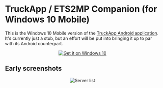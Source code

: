 # TruckApp / ETS2MP Companion (for Windows 10 Mobile) 
This is the Windows 10 Mobile version of the [TruckApp Android application](https://github.com/uruba/TruckApp). It's currently just a stub, but an effort will be put into bringing it up to par with its Android counterpart.

<p align="center">
  <a href="https://www.microsoft.com/store/apps/9nblggh4qsf0?ocid=badge"><img src="https://assets.windowsphone.com/d86ab9b4-2f3d-4a94-92f8-1598073e7343/English_Get_it_Win_10_InvariantCulture_Default.png" srcset="https://assets.windowsphone.com/5d2bd562-d242-4538-85f4-857d6457404b/English_Get_it_Win_10_InvariantCulture_Default.png 2x"  alt="Get it on Windows 10" /></a>
</p>

## Early screenshots

<p align="center">
  <img src="https://cloud.githubusercontent.com/assets/4870410/13691759/98454348-e73b-11e5-86b4-97fc6a36589d.png" alt="Server list"/>
</p>
